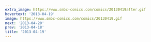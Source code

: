 ```yaml
---
extra_image: https://www.smbc-comics.com/comics/20130419after.gif
hovertext: '2013-04-19'
image: https://www.smbc-comics.com/comics/20130419.gif
next: '2013-04-20'
prev: '2013-04-18'
title: '2013-04-19'
---
```

